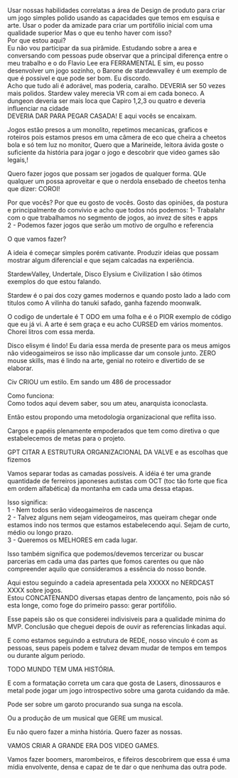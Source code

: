 Usar nossas habilidades correlatas a área de Design de produto para criar um jogo simples polido usando as capacidades que temos em esquisa e arte.
Usar o poder da amizade para criar um portifólio inicial com uma qualidade superior
Mas o que eu tenho haver com isso?  
Por que estou aqui?  
Eu não vou participar da sua pirâmide.
Estudando sobre a area e conversando com pessoas pude observar que a principal diferença entre o meu trabalho e o do Flavio Lee era FERRAMENTAL
E sim, eu posso desenvolver um jogo sozinho, o Barone de stardewvalley é um exemplo de que é possivel e que pode ser bom.
Eu discordo.  
Acho que tudo ali é adorável, mas poderia, caralho. DEVERIA ser 50 vezes mais polidos. Stardew valey merecia VR com ai em cada boneco. A dungeon deveria ser mais loca que Capiro 1,2,3 ou quatro e deveria influenciar na cidade  
DEVERIA DAR PARA PEGAR CASADA!
E aqui vocês se encaixam.  
  
Jogos estão presos a um monolito, repetimos mecanicas, graficos e roteiros pois estamos presos em uma câmera de eco que cheira a cheetos bola e só tem luz no monitor,
Quero que a Marineide, leitora ávida goste o suficiente da história para jogar o jogo e descobrir que video games são legais,!

Quero fazer jogos que possam ser jogados de qualquer forma. QUe qualquer um possa aproveitar e que o nerdola ensebado de cheetos tenha que dizer: COROI!


Por que vocês? Por que eu gosto de vocês. Gosto das opiniões, da postura e principalmente do convivio e acho que todos nós podemos: 1- Trabalahr com o que trabalhamos no segmento de jogos, ao invez de sites e apps  
2 - Podemos fazer jogos que serão um motivo de orgulho e referencia

O que vamos fazer?  
  
A ideia é começar simples porém cativante. Produzir ideias que possam mostrar algum diferencial e que sejam calcadas na experiência.

StardewValley, Undertale, Disco Elysium e Civilization I são ótimos exemplos do que estou falando.  
  
Stardew é o pai dos cozy games modernos e quando posto lado a lado com titulos como A vilinha do tanuki safado, ganha fazendo moonwalk.  
  
  
O codigo de undertale é T ODO em uma folha e é o PIOR exemplo de código que eu já vi. A arte é sem graça e eu acho CURSED em vários momentos.  
Chorei litros com essa merda.  
  
Disco elisym é lindo! Eu daria essa merda de presente para os meus amigos não videogaimeiros se isso não implicasse dar um console junto. ZERO mouse skills, mas é lindo na arte, genial no roteiro e divertido de se elaborar.  
  
Civ CRIOU um estilo. Em sando um 486 de processador


Como funciona:   
Como todos aqui devem saber, sou um ateu, anarquista iconoclasta.  
  
Então estou propondo uma metodologia organizacional que reflita isso.  
  
Cargos e papéis plenamente empoderados que tem como diretiva o que estabelecemos de metas para o projeto.


GPT CITAR A ESTRUTURA ORGANIZACIONAL DA VALVE e as escolhas que fizemos



Vamos separar todas as camadas possíveis. A idéia é ter uma grande quantidade de ferreiros japoneses autistas com OCT (toc tão forte que fica em ordem alfabética) da montanha em cada uma dessa etapas.  
  
Isso significa:  
1 - Nem todos serão videogaimeiros de nascença  
2 - Talvez alguns nem sejam videogameiros, mas queiram chegar onde estamos indo nos termos que estamos estabelecendo aqui. Sejam de curto, médio ou longo prazo.  
3 - Queremos os MELHORES em cada lugar.  
  
  
Isso também significa que podemos/devemos tercerizar ou buscar parcerias em cada uma das partes que fomos carentes ou que não compreender aquilo que consideramos a essência do nosso bonde.

Aqui estou seguindo a cadeia apresentada pela XXXXX no NERDCAST XXXX sobre jogos.  
Estou CONCATENANDO diversas etapas dentro de lançamento, pois não só esta longe, como foge do primeiro passo: gerar portifólio.


Esse papeis são os que considerei indivisiveis para a qualidade minima do MVP. Conclusão que cheguei depois de ouvir as referencias linkadas aqui.  
  
E como estamos seguindo a estrutura de REDE, nosso vinculo é com as pessoas, seus papeis podem e talvez devam mudar de tempos em tempos ou durante algum periodo.

TODO MUNDO TEM UMA HISTÓRIA.  
  
E com a formatação correta um cara que gosta de Lasers, dinossauros e metal pode jogar um jogo introspectivo sobre uma garota cuidando da mãe.  
  
Pode ser sobre um garoto procurando sua sunga na escola.  
  
Ou a produção de um musical que GERE um musical.  
  
Eu não quero fazer a minha história. Quero fazer as nossas.

VAMOS CRIAR A GRANDE ERA DOS VIDEO GAMES.  
  
Vamos fazer boomers, marombeiros, e fifeiros descobrirem que essa é uma mídia envolvente, densa e capaz de te dar o que nenhuma das outra pode.